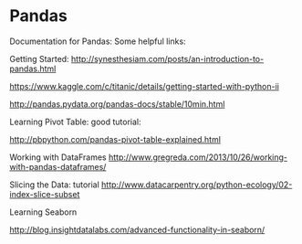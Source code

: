 # Pandas

Documentation for Pandas:
Some helpful links:

Getting Started:
http://synesthesiam.com/posts/an-introduction-to-pandas.html

https://www.kaggle.com/c/titanic/details/getting-started-with-python-ii

http://pandas.pydata.org/pandas-docs/stable/10min.html

Learning Pivot Table: good tutorial:

http://pbpython.com/pandas-pivot-table-explained.html

Working with DataFrames
http://www.gregreda.com/2013/10/26/working-with-pandas-dataframes/

Slicing the Data: tutorial
http://www.datacarpentry.org/python-ecology/02-index-slice-subset

Learning Seaborn

http://blog.insightdatalabs.com/advanced-functionality-in-seaborn/

